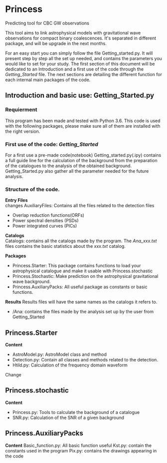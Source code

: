 # Princess
Predicting tool for CBC GW observations

This tool aims to link astrophysical models with gravitational wave observations for compact binary coalescences.
It's separated in different package, and will be upgrade in the next months.

For an easy start you can simply follow the file Getting_started.py. It will present step by step all the set up needed, and contains the parameters you would like to set for your study. The first section of this document will be dedicated to an Introduction and a first use of the code through the _Getting_Started_ file. The next sections are detailing the different function for each internal main packages of the code.

## Introduction and basic use: Getting_Started.py

### Requierment
This program has been made and tested with Python 3.6.
This code is used with the following packages, please make sure all of them are installed with the right version.

### First use of the code: _Getting_Started_

For a first use a pre-made code(notebook) Getting_started.py(.ipy) contains a full  guide line for the calculation of the background from the preparation of the catalogues to the analysis of the obtained background. Getting_Started.py also gather all the parameter needed for the future analysis.
### Structure of the code.

**Entry Files**  
changes
AuxiliaryFiles: Contains all the files related to the detection files 
* Overlap reduction functions(ORFs)
* Power spectral densities (PSDs)
* Power integrated curves (PICs)

**Catalogs**  
Catalogs: contains all the catalogs made by the program. The _Ana_xxx.txt_ files contains the basic statistics about the _xxx.txt_ catalog.

**Packages**  
* Princess.Starter: This package contains functions to load your astrophysical catalogue and make it usable with Princess.stochastic  
* Princess.Stochastic: Make prediction on the astrophysical gravitational wave background.  
* Princess.AuxiliaryPacks: All useful package as constants or basic functions. 

**Results**
Results files will have the same names as the catalogs it refers to. 
* /Ana: contains the files made by the analysis set up by the user from Getting_Started


## Princess.Starter

**Content**
* AstroModel.py: AstroModel class and method
* Detection.py: Contain all classes and methods related to the detection.
* Htild.py: Calculation of the frequency domain waveform

Change

## Princess.stochastic

**Content**
* Princess.py: Tools to calculate the background of a catalogue
* SNR.py: Calculation of the SNR of a given background

## Princess.AuxiliaryPacks

**Content**
Basic_function.py: All basic function useful
Kst.py: contain the constants used in the program
Pix.py: contains the drawings appearing in the code


